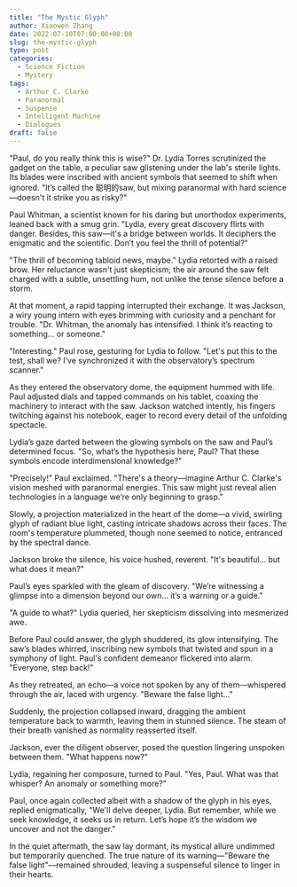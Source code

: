 ```yaml
---
title: "The Mystic Glyph"
author: Xiaowen Zhang
date: 2022-07-10T07:00:00+08:00
slug: the-mystic-glyph
type: post
categories:
  - Science Fiction
  - Mystery
tags:
  - Arthur C. Clarke
  - Paranormal
  - Suspense
  - Intelligent Machine
  - Dialogues
draft: false
---
```


"Paul, do you really think this is wise?" Dr. Lydia Torres scrutinized the gadget on the table, a peculiar saw glistening under the lab's sterile lights. Its blades were inscribed with ancient symbols that seemed to shift when ignored. "It’s called the 聪明的saw, but mixing paranormal with hard science—doesn't it strike you as risky?"

Paul Whitman, a scientist known for his daring but unorthodox experiments, leaned back with a smug grin. "Lydia, every great discovery flirts with danger. Besides, this saw—it's a bridge between worlds. It deciphers the enigmatic and the scientific. Don’t you feel the thrill of potential?"

"The thrill of becoming tabloid news, maybe." Lydia retorted with a raised brow. Her reluctance wasn't just skepticism; the air around the saw felt charged with a subtle, unsettling hum, not unlike the tense silence before a storm.

At that moment, a rapid tapping interrupted their exchange. It was Jackson, a wiry young intern with eyes brimming with curiosity and a penchant for trouble. "Dr. Whitman, the anomaly has intensified. I think it’s reacting to something... or someone."

"Interesting." Paul rose, gesturing for Lydia to follow. "Let's put this to the test, shall we? I’ve synchronized it with the observatory’s spectrum scanner."

As they entered the observatory dome, the equipment hummed with life. Paul adjusted dials and tapped commands on his tablet, coaxing the machinery to interact with the saw. Jackson watched intently, his fingers twitching against his notebook, eager to record every detail of the unfolding spectacle.

Lydia’s gaze darted between the glowing symbols on the saw and Paul’s determined focus. "So, what’s the hypothesis here, Paul? That these symbols encode interdimensional knowledge?"

"Precisely!" Paul exclaimed. "There's a theory—imagine Arthur C. Clarke's vision meshed with paranormal energies. This saw might just reveal alien technologies in a language we’re only beginning to grasp."

Slowly, a projection materialized in the heart of the dome—a vivid, swirling glyph of radiant blue light, casting intricate shadows across their faces. The room's temperature plummeted, though none seemed to notice, entranced by the spectral dance.

Jackson broke the silence, his voice hushed, reverent. "It's beautiful... but what does it mean?"

Paul’s eyes sparkled with the gleam of discovery. "We’re witnessing a glimpse into a dimension beyond our own... it’s a warning or a guide."

"A guide to what?" Lydia queried, her skepticism dissolving into mesmerized awe.

Before Paul could answer, the glyph shuddered, its glow intensifying. The saw’s blades whirred, inscribing new symbols that twisted and spun in a symphony of light. Paul's confident demeanor flickered into alarm. "Everyone, step back!"

As they retreated, an echo—a voice not spoken by any of them—whispered through the air, laced with urgency. "Beware the false light..."

Suddenly, the projection collapsed inward, dragging the ambient temperature back to warmth, leaving them in stunned silence. The steam of their breath vanished as normality reasserted itself.

Jackson, ever the diligent observer, posed the question lingering unspoken between them. "What happens now?"

Lydia, regaining her composure, turned to Paul. "Yes, Paul. What was that whisper? An anomaly or something more?"

Paul, once again collected albeit with a shadow of the glyph in his eyes, replied enigmatically, "We'll delve deeper, Lydia. But remember, while we seek knowledge, it seeks us in return. Let’s hope it’s the wisdom we uncover and not the danger."

In the quiet aftermath, the saw lay dormant, its mystical allure undimmed but temporarily quenched. The true nature of its warning—"Beware the false light"—remained shrouded, leaving a suspenseful silence to linger in their hearts.